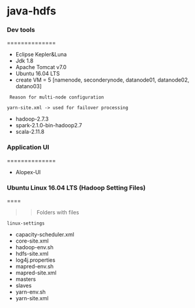 # java-hdfs

### Dev tools ###
==============

- Eclipse Kepler&Luna
- Jdk 1.8
- Apache Tomcat v7.0
- Ubuntu 16.04 LTS
- create VM = 5 [namenode, seconderynode, datanode01, datanode02, datano03]

` Reason for multi-node configuration`

` yarn-site.xml -> used for failover processing `

- hadoop-2.7.3
- spark-2.1.0-bin-hadoop2.7
- scala-2.11.8

### Application UI ###
==============

- Alopex-UI

### Ubuntu Linux 16.04 LTS (Hadoop Setting Files) ###
====

>> Folders with files

` linux-settings `

* capacity-scheduler.xml
* core-site.xml
* hadoop-env.sh
* hdfs-site.xml
* log4j.properties
* mapred-env.sh
* mapred-site.xml
* masters
* slaves
* yarn-env.sh
* yarn-site.xml
